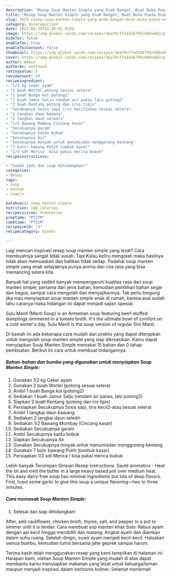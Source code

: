 ```yaml
---
description: "Resep Soup Manten Simple yang Enak Banget, Buat Buka Puasa Enak Banget"
title: "Resep Soup Manten Simple yang Enak Banget, Buat Buka Puasa Enak Banget"
slug: 3023-resep-soup-manten-simple-yang-enak-banget-buat-buka-puasa-enak-banget
category: Uncategorized
date: 2022-09-26T14:45:01.834Z
image: https://img-global.cpcdn.com/recipes/16a70cffed1b6799/680x482cq70/soup-manten-simple-foto-resep-utama.jpg
hideToc: false
enableToc: true
enableTocContent: false
thumbnail: https://img-global.cpcdn.com/recipes/16a70cffed1b6799/680x482cq70/soup-manten-simple-foto-resep-utama.jpg
cover: https://img-global.cpcdn.com/recipes/16a70cffed1b6799/680x482cq70/soup-manten-simple-foto-resep-utama.jpg
author: Admin
authorAv: notfound
ratingvalue: 5
reviewcount: 20
recipeingredient:
- "1/2 kg Ceker ayam"
- "2 buah Wortel potong sesuai selera"
- "1 buah Bunga kol potong2"
- "1 buah Jamur Salju rendam air panas lalu potong2"
- "3 buah Kentang potong dan iris tipis"
- "Secukupnya Sosis sapi iris kecil2atau sesuai selera"
- "1 tangkai daun bawang"
- "2 tangkai daun seledri"
- "1/2 Bawang Mombay Cincang kasar"
- "Secukupnya garam"
- "Secukupnya kaldu bubuk"
- "Secukupnya Air"
- "Secukupnya minyak untuk menumisdan menggoreng kentang"
- "7 butir bawang Putih tumbuk kasar"
- "1/2 sdt Merica  bisa pakai merica bubuk"
recipeinstructions:

- "Sudah jadi dan siap dihidangkan!"
categories:
- Resep
tags:
- soup
- manten
- simple

katakunci: soup manten simple 
nutrition: 140 calories
recipecuisine: Indonesian
preptime: "PT27M"
cooktime: "PT51M"
recipeyield: "3"
recipecategory: Dinner

---
```



Lagi mencari inspirasi resep soup manten simple yang lezat? Cara membuatnya sangat tidak susah. Tapi Kalau keliru mengolah maka hasilnya tidak akan memuaskan dan bahkan tidak sedap. Padahal soup manten simple yang enak selayaknya punya aroma dan cita rasa yang bisa memancing selera kita.


Banyak hal yang sedikit banyak mempengaruhi kualitas rasa dari soup manten simple, pertama dari jenis bahan, kemudian pemilihan bahan segar dan bagus, sampai cara mengolah dan menyajikannya. Tak perlu bingung jika mau menyiapkan soup manten simple enak di rumah, karena asal sudah tahu caranya maka hidangan ini dapat menjadi sajian spesial.

Sulu Manti (Manti Soup) is an Armenian soup featuring beef-stuffed dumplings simmered in a tomato broth. It&#39;s the ultimate bowl of comfort on a cold winter&#39;s day. Sulu Manti is the soup version of regular Sini Manti.


Di bawah ini ada beberapa cara mudah dan praktis yang dapat diterapkan untuk mengolah soup manten simple yang siap dikreasikan. Kamu dapat menyiapkan Soup Manten Simple memakai 15 bahan dan 0 tahap pembuatan. Berikut ini cara untuk membuat hidangannya.

<!--inarticleads1-->

##### Bahan-bahan dan bumbu yang digunakan untuk menyiapkan Soup Manten Simple:

1. Gunakan 1/2 kg Ceker ayam
1. Gunakan 2 buah Wortel (potong sesuai selera)
1. Ambil 1 buah Bunga kol (potong2)
1. Sediakan 1 buah Jamur Salju (rendam air panas, lalu potong2)
1. Siapkan 3 buah Kentang (potong dan iris tipis)
1. Persiapkan Secukupnya Sosis sapi, (iris kecil2-atau sesuai selera)
1. Ambil 1 tangkai daun bawang
1. Sediakan 2 tangkai daun seledri
1. Sediakan 1/2 Bawang Mombay (Cincang kasar)
1. Sediakan Secukupnya garam
1. Ambil Secukupnya kaldu bubuk
1. Siapkan Secukupnya Air
1. Gunakan Secukupnya minyak untuk menumisdan menggoreng kentang
1. Gunakan 7 butir bawang Putih (tumbuk kasar)
1. Persiapkan 1/2 sdt Merica / bisa pakai merica bubuk


Lebih banyak Tersimpan Simpan Resep Instructions. Sauté aromatics - Heat the oil and melt the butter in a large heavy based pot over medium heat. This easy dairy-free soup has minimal ingredients but lots of deep flavors. First, toast some garlic to give this soup a unique flavoring—two to three minutes. 

<!--inarticleads2-->

##### Cara memasak Soup Manten Simple:


1. Selesai dan siap dihidangkan!

After, add cauliflower, chicken broth, thyme, salt, and pepper to a pot to simmer until it is tender. Cara membuat sop manten khas Solo: Rebus ayam dengan api kecil hingga mendidih dan matang. Angkat ayam dan diamkan dalam suhu ruang. Setelah dingin, suwir ayam menjadi kecil-kecil. Haluskan semua bumbu, kemudian tumis bersama jahe geprek sampai harum. 

Terima kasih telah menggunakan resep yang kami tampilkan di halaman ini. Harapan kami, olahan Soup Manten Simple yang mudah di atas dapat membantu kamu menyiapkan makanan yang lezat untuk keluarga/teman maupun menjadi inspirasi dalam berbisnis kuliner. Selamat menikmati
